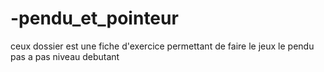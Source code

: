 # -pendu_et_pointeur
ceux dossier est  une fiche d'exercice permettant de faire le jeux le pendu  pas a pas niveau debutant
